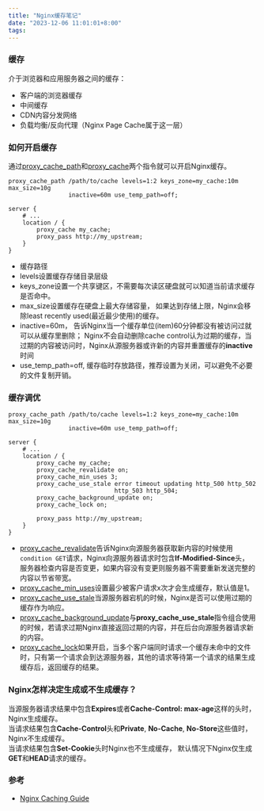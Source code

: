 ```yaml
---
title: "Nginx缓存笔记"
date: "2023-12-06 11:01:01+8:00"
tags: 
---
```


### 缓存
介于浏览器和应用服务器之间的缓存：
* 客户端的浏览器缓存
* 中间缓存
* CDN内容分发网络
* 负载均衡/反向代理（Nginx Page Cache属于这一层）

### 如何开启缓存
通过[proxy_cache_path](https://nginx.org/en/docs/http/ngx_http_proxy_module.html#proxy_cache_path)和[proxy_cache](https://nginx.org/en/docs/http/ngx_http_proxy_module.html#proxy_cache)两个指令就可以开启Nginx缓存。

```
proxy_cache_path /path/to/cache levels=1:2 keys_zone=my_cache:10m max_size=10g 
                 inactive=60m use_temp_path=off;

server {
    # ...
    location / {
        proxy_cache my_cache;
        proxy_pass http://my_upstream;
    }
}
```
* 缓存路径
* levels设置缓存存储目录层级
* keys_zone设置一个共享键区，不需要每次读区硬盘就可以知道当前请求缓存是否命中。
* max_size设置缓存在硬盘上最大存储容量， 如果达到存储上限，Nginx会移除least recently used(最近最少使用)的缓存。
* inactive=60m， 告诉Nginx当一个缓存单位(item)60分钟都没有被访问过就可以从缓存里删除；
  Nginx不会自动删除cache control认为过期的缓存，当过期的内容被访问时，Nginx从源服务器或许新的内容并重置缓存的**inactive**时间
* use_temp_path=off, 缓存临时存放路径，推荐设置为关闭，可以避免不必要的文件复制开销。


### 缓存调优
```
proxy_cache_path /path/to/cache levels=1:2 keys_zone=my_cache:10m max_size=10g 
                 inactive=60m use_temp_path=off;

server {
    # ...
    location / {
        proxy_cache my_cache;
        proxy_cache_revalidate on;
        proxy_cache_min_uses 3;
        proxy_cache_use_stale error timeout updating http_500 http_502
                              http_503 http_504;
        proxy_cache_background_update on;
        proxy_cache_lock on;

        proxy_pass http://my_upstream;
    }
}
```
* [proxy_cache_revalidate](https://nginx.org/en/docs/http/ngx_http_proxy_module.html#proxy_cache_revalidate)告诉Nginx向源服务器获取新内容的时候使用`condition GET`请求，Nginx向源服务器请求时包含**If-Modified-Since**头，
  服务器检查内容是否变更，如果内容没有变更则服务器不需要重新发送完整的内容以节省带宽。
* [proxy_cache_min_uses](https://nginx.org/en/docs/http/ngx_http_proxy_module.html#proxy_cache_min_uses)设置最少被客户请求x次才会生成缓存，默认值是1。
* [proxy_cache_use_stale](https://nginx.org/en/docs/http/ngx_http_proxy_module.html#proxy_cache_use_stale)当源服务器宕机的时候，Nginx是否可以使用过期的缓存作为响应。
* [proxy_cache_background_update](https://nginx.org/en/docs/http/ngx_http_proxy_module.html#proxy_cache_background_update)与**proxy_cache_use_stale**指令组合使用的时候，若请求过期Nginx直接返回过期的内容，并在后台向源服务器请求新的内容。
* [proxy_cache_lock](https://nginx.org/en/docs/http/ngx_http_proxy_module.html#proxy_cache_lock)如果开启，当多个客户端同时请求一个缓存未命中的文件时，只有第一个请求会到达源服务器，其他的请求等待第一个请求的结果生成缓存后，返回缓存的结果。

### Nginx怎样决定生成或不生成缓存？
当源服务器请求结果中包含**Expires**或者**Cache-Control: max-age**这样的头时，Nginx生成缓存。  
当请求结果包含**Cache-Control**头和**Private**, **No-Cache**, **No-Store**这些值时，Nginx不生成缓存。  
当请求结果包含**Set-Cookie**头时Nginx也不生成缓存， 默认情况下Nginx仅生成**GET**和**HEAD**请求的缓存。  

### 参考
* [Nginx Caching Guide](https://www.nginx.com/blog/nginx-caching-guide/)